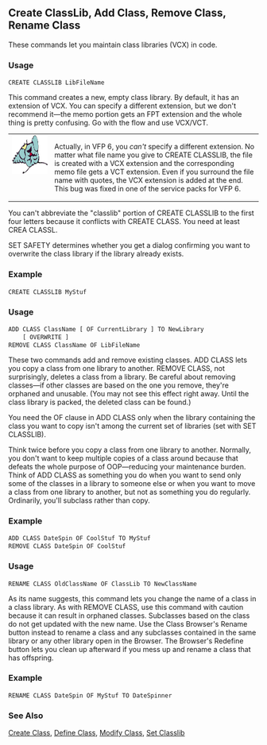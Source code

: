 ## Create ClassLib, Add Class, Remove Class, Rename Class

These commands let you maintain class libraries (VCX) in code.

### Usage

```foxpro
CREATE CLASSLIB LibFileName
```

This command creates a new, empty class library. By default, it has an extension of VCX. You can specify a different extension, but we don't recommend it&mdash;the memo portion gets an FPT extension and the whole thing is pretty confusing. Go with the flow and use VCX/VCT.

<table>
<tr>
  <td width="17%" valign="top">
<img width="95" height="78" src="fixbug1.gif">
  </td>
  <td width="83%">
  <p>Actually, in VFP 6, you <i>can't</i> specify a different extension. No matter what file name you give to CREATE CLASSLIB, the file is created with a VCX extension and the corresponding memo file gets a VCT extension. Even if you surround the file name with quotes, the VCX extension is added at the end. This bug was fixed in one of the service packs for VFP 6.</p>
  </td>
 </tr>
</table>

You can't abbreviate the "classlib" portion of CREATE CLASSLIB to the first four letters because it conflicts with CREATE CLASS. You need at least CREA CLASSL. 

SET SAFETY determines whether you get a dialog confirming you want to overwrite the class library if the library already exists.

### Example

```foxpro
CREATE CLASSLIB MyStuf
```
### Usage

```foxpro
ADD CLASS ClassName [ OF CurrentLibrary ] TO NewLibrary
    [ OVERWRITE ]
REMOVE CLASS ClassName OF LibFileName
```

These two commands add and remove existing classes. ADD CLASS lets you copy a class from one library to another. REMOVE CLASS, not surprisingly, deletes a class from a library. Be careful about removing classes&mdash;if other classes are based on the one you remove, they're orphaned and unusable. (You may not see this effect right away. Until the class library is packed, the deleted class can be found.)

You need the OF clause in ADD CLASS only when the library containing the class you want to copy isn't among the current set of libraries (set with SET CLASSLIB).

Think twice before you copy a class from one library to another. Normally, you don't want to keep multiple copies of a class around because that defeats the whole purpose of OOP&mdash;reducing your maintenance burden. Think of ADD CLASS as something you do when you want to send only some of the classes in a library to someone else or when you want to move a class from one library to another, but not as something you do regularly. Ordinarily, you'll subclass rather than copy.

### Example

```foxpro
ADD CLASS DateSpin OF CoolStuf TO MyStuf
REMOVE CLASS DateSpin OF CoolStuf
```
### Usage

```foxpro
RENAME CLASS OldClassName OF ClassLib TO NewClassName
```

As its name suggests, this command lets you change the name of a class in a class library. As with REMOVE CLASS, use this command with caution because it can result in orphaned classes. Subclasses based on the class do not get updated with the new name. Use the Class Browser's Rename button instead to rename a class and any subclasses contained in the same library or any other library open in the Browser. The Browser's Redefine button lets you clean up afterward if you mess up and rename a class that has offspring.

### Example

```foxpro
RENAME CLASS DateSpin OF MyStuf TO DateSpinner
```
### See Also

[Create Class](s4g589.md), [Define Class](s4g351.md), [Modify Class](s4g589.md), [Set Classlib](s4g618.md)